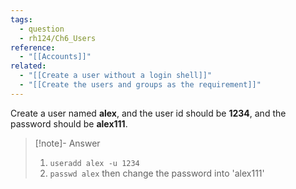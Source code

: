 ```yaml
---
tags:
  - question
  - rh124/Ch6_Users
reference:
  - "[[Accounts]]"
related:
  - "[[Create a user without a login shell]]"
  - "[[Create the users and groups as the requirement]]"
---
```


Create a user named **alex**, and the user id should be **1234**, and the password should be **alex111**.

> [!note]- Answer
>
> 1.  `useradd alex -u 1234`
> 2.  `passwd alex` then change the password into 'alex111'
